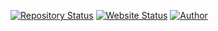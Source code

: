 
[![Repository Status](https://img.shields.io/badge/Repository%20Status-Maintained-dark%20green.svg)]()
[![Website Status](https://img.shields.io/badge/Website%20Status-Online-green)]()
[![Author](https://img.shields.io/badge/Author-Dhruv%20Sood%20-yellow.svg)]()
